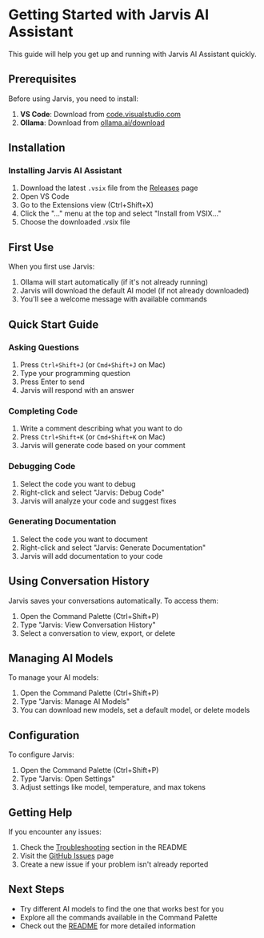 # Getting Started with Jarvis AI Assistant

This guide will help you get up and running with Jarvis AI Assistant quickly.

## Prerequisites

Before using Jarvis, you need to install:

1. **VS Code**: Download from [code.visualstudio.com](https://code.visualstudio.com/)
2. **Ollama**: Download from [ollama.ai/download](https://ollama.ai/download)

## Installation

### Installing Jarvis AI Assistant

1. Download the latest `.vsix` file from the [Releases](https://github.com/Athithyans/jarvis-ai-assistant/releases) page
2. Open VS Code
3. Go to the Extensions view (Ctrl+Shift+X)
4. Click the "..." menu at the top and select "Install from VSIX..."
5. Choose the downloaded .vsix file

## First Use

When you first use Jarvis:

1. Ollama will start automatically (if it's not already running)
2. Jarvis will download the default AI model (if not already downloaded)
3. You'll see a welcome message with available commands

## Quick Start Guide

### Asking Questions

1. Press `Ctrl+Shift+J` (or `Cmd+Shift+J` on Mac)
2. Type your programming question
3. Press Enter to send
4. Jarvis will respond with an answer

### Completing Code

1. Write a comment describing what you want to do
2. Press `Ctrl+Shift+K` (or `Cmd+Shift+K` on Mac)
3. Jarvis will generate code based on your comment

### Debugging Code

1. Select the code you want to debug
2. Right-click and select "Jarvis: Debug Code"
3. Jarvis will analyze your code and suggest fixes

### Generating Documentation

1. Select the code you want to document
2. Right-click and select "Jarvis: Generate Documentation"
3. Jarvis will add documentation to your code

## Using Conversation History

Jarvis saves your conversations automatically. To access them:

1. Open the Command Palette (Ctrl+Shift+P)
2. Type "Jarvis: View Conversation History"
3. Select a conversation to view, export, or delete

## Managing AI Models

To manage your AI models:

1. Open the Command Palette (Ctrl+Shift+P)
2. Type "Jarvis: Manage AI Models"
3. You can download new models, set a default model, or delete models

## Configuration

To configure Jarvis:

1. Open the Command Palette (Ctrl+Shift+P)
2. Type "Jarvis: Open Settings"
3. Adjust settings like model, temperature, and max tokens

## Getting Help

If you encounter any issues:

1. Check the [Troubleshooting](README.md#troubleshooting) section in the README
2. Visit the [GitHub Issues](https://github.com/Athithyans/jarvis-ai-assistant/issues) page
3. Create a new issue if your problem isn't already reported

## Next Steps

- Try different AI models to find the one that works best for you
- Explore all the commands available in the Command Palette
- Check out the [README](README.md) for more detailed information
